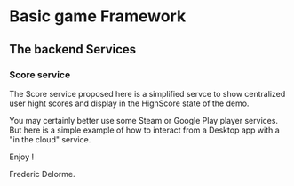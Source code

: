 # Basic game Framework

## The backend Services

### Score service

The Score service proposed here is a simplified servce to show centralized user hight scores and display in the HighScore state of the demo.

You may certainly better use some Steam or Google Play player services. But here is a simple example of how to interact from a Desktop app with a "in the cloud" service.

Enjoy !

Frederic Delorme.